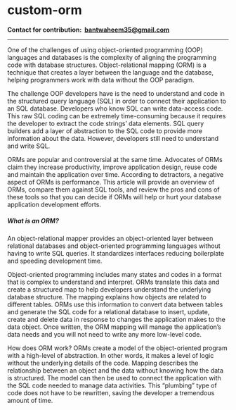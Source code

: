 # custom-orm 
<strong>Contact for contribution: &nbsp;<a>bantwaheem35@gmail.com</a></strong>
<hr>
One of the challenges of using object-oriented programming (OOP) languages and databases is the complexity of aligning the programming code with database structures. Object-relational mapping (ORM) is a technique that creates a layer between the language and the database, helping programmers work with data without the OOP paradigm.

The challenge OOP developers have is the need to understand and code in the structured query language (SQL) in order to connect their application to an SQL database. Developers who know SQL can write data-access code. This raw SQL coding can be extremely time-consuming because it requires the developer to extract the code strings’ data elements. SQL query builders add a layer of abstraction to the SQL code to provide more information about the data. However, developers still need to understand and write SQL.

ORMs are popular and controversial at the same time. Advocates of ORMs claim they increase productivity, improve application design, reuse code and maintain the application over time. According to detractors, a negative aspect of ORMs is performance. This article will provide an overview of ORMs, compare them against SQL tools, and review the pros and cons of these tools so that you can decide if ORMs will help or hurt your database application development efforts.

<h5>What is an ORM?</h5>
An object-relational mapper provides an object-oriented layer between relational databases and object-oriented programming languages without having to write SQL queries. It standardizes interfaces reducing boilerplate and speeding development time.

Object-oriented programming includes many states and codes in a format that is complex to understand and interpret. ORMs translate this data and create a structured map to help developers understand the underlying database structure. The mapping explains how objects are related to different tables. ORMs use this information to convert data between tables and generate the SQL code for a relational database to insert, update, create and delete data in response to changes the application makes to the data object. Once written, the ORM mapping will manage the application’s data needs and you will not need to write any more low-level code.

How does ORM work?
ORMs create a model of the object-oriented program with a high-level of abstraction. In other words, it makes a level of logic without the underlying details of the code. Mapping describes the relationship between an object and the data without knowing how the data is structured. The model can then be used to connect the application with the SQL code needed to manage data activities. This “plumbing” type of code does not have to be rewritten, saving the developer a tremendous amount of time.

